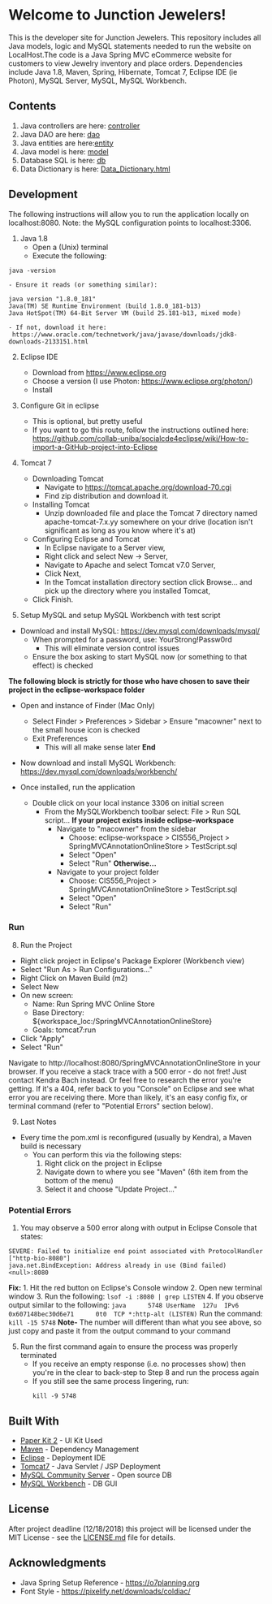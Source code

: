 # Welcome to Junction Jewelers!
This is the developer site for Junction Jewelers. This repository includes all Java models, logic and MySQL statements needed to run the website on LocalHost.The code is a Java Spring MVC eCommerce website for customers to view Jewelry inventory and place orders. Dependencies include Java 1.8, Maven, Spring, Hibernate, Tomcat 7, Eclipse IDE (ie Photon), MySQL Server, MySQL, MySQL Workbench.

## Contents
1. Java controllers are here: [controller](SpringMVCAnnotationOnlineStore/src/main/java/org/o7planning/springmvconlinestore/controller/)
1. Java DAO are here: [dao](SpringMVCAnnotationOnlineStore/src/main/java/org/o7planning/springmvconlinestore/dao/)
1. Java entities are here:[entity](SpringMVCAnnotationOnlineStore/src/main/java/org/o7planning/springmvconlinestore/entity/)
1. Java model is here: [model](SpringMVCAnnotationOnlineStore/src/main/java/org/o7planning/springmvconlinestore/model/)
1. Database SQL is here: [db](db/)
1. Data Dictionary is here: [Data_Dictionary.html](http://htmlpreview.github.io/?https://github.com/CooperStansbury/CIS556_Project/blob/DB-Update/Data_Dictionary.html)

## Development

The following instructions will allow you to run the application locally on localhost:8080.
Note: the MySQL configuration points to localhost:3306.

1. Java 1.8
    - Open a (Unix) terminal
    - Execute the following:
```
java -version
```
    - Ensure it reads (or something similar):
```    
java version "1.8.0_181"
Java(TM) SE Runtime Environment (build 1.8.0_181-b13)
Java HotSpot(TM) 64-Bit Server VM (build 25.181-b13, mixed mode)
```
    - If not, download it here:
     https://www.oracle.com/technetwork/java/javase/downloads/jdk8-downloads-2133151.html

2. Eclipse IDE
    - Download from https://www.eclipse.org
    - Choose a version (I use Photon: https://www.eclipse.org/photon/)
    - Install

3. Configure Git in eclipse
    - This is optional, but pretty useful
    - If you want to go this route, follow the instructions outlined here: https://github.com/collab-uniba/socialcde4eclipse/wiki/How-to-import-a-GitHub-project-into-Eclipse

4. Tomcat 7
    - Downloading Tomcat
      - Navigate to https://tomcat.apache.org/download-70.cgi
      - Find zip distribution and download it.
    - Installing Tomcat
      - Unzip downloaded file and place the Tomcat 7 directory named apache-tomcat-7.x.yy somewhere on your drive (location isn't significant as long as you know where it's at)
    - Configuring Eclipse and Tomcat
      - In Eclipse navigate to a Server view,
      - Right click and select New -> Server,
      - Navigate to Apache and select Tomcat v7.0 Server,
      - Click Next,
      - In the Tomcat installation directory section click Browse... and pick up the directory where you installed Tomcat,
    - Click Finish.

5. Setup MySQL and setup MySQL Workbench with test script
  - Download and install MySQL: https://dev.mysql.com/downloads/mysql/
    - When prompted for a password, use: YourStrong!Passw0rd
      - This will eliminate version control issues
    - Ensure the box asking to start MySQL now (or something to that effect) is checked

**The following block is strictly for those who have chosen to save their project in the eclipse-workspace folder**    
  - Open and instance of Finder (Mac Only)
    - Select Finder > Preferences > Sidebar > Ensure "macowner" next to the small house icon is checked
    - Exit Preferences
      - This will all make sense later
**End**

  - Now download and install MySQL Workbench: https://dev.mysql.com/downloads/workbench/
  - Once installed, run the application
    - Double click on your local instance 3306 on initial screen
      - From the MySQLWorkbench toolbar select: File > Run SQL script...
**If your project exists inside eclipse-workspace**
        - Navigate to "macowner" from the sidebar
          - Choose: eclipse-workspace > CIS556_Project > SpringMVCAnnotationOnlineStore > TestScript.sql
          - Select "Open"
          - Select "Run"
**Otherwise...**
        - Navigate to your project folder
          - Choose: CIS556_Project > SpringMVCAnnotationOnlineStore > TestScript.sql
          - Select "Open"
          - Select "Run"

### Run

8. Run the Project
  - Right click project in Eclipse's Package Explorer (Workbench view)
  - Select "Run As > Run Configurations..."
  - Right Click on Maven Build (m2)
  - Select New
  - On new screen:
    - Name: Run Spring MVC Online Store
    - Base Directory: ${workspace_loc:/SpringMVCAnnotationOnlineStore}
    - Goals: tomcat7:run
  - Click "Apply"
  - Select "Run"

Navigate to http://localhost:8080/SpringMVCAnnotationOnlineStore in your browser.
If you receive a stack trace with a 500 error - do not fret! Just contact Kendra Bach instead.
Or feel free to research the error you're getting. If it's a 404, refer back to you "Console" on Eclipse and see what error you are receiving there. More than likely, it's an easy config fix, or terminal command (refer to "Potential Errors" section below).

9. Last Notes
  - Every time the pom.xml is reconfigured (usually by Kendra), a Maven build is necessary
    - You can perform this via the following steps:
      1. Right click on the project in Eclipse
      2. Navigate down to where you see "Maven" (6th item from the bottom of the menu)
      3. Select it and choose "Update Project..."

### Potential Errors

1. You may observe a 500 error along with output in Eclipse Console that states:
```
SEVERE: Failed to initialize end point associated with ProtocolHandler ["http-bio-8080"]
java.net.BindException: Address already in use (Bind failed) <null>:8080
```
  **Fix:**
    1. Hit the red button on Eclipse's Console window
    2. Open new terminal window
    3. Run the following:
    ```
    lsof -i :8080 | grep LISTEN
    ```
    4. If you observe output similar to the following:
    ```
    java      5748 UserName  127u  IPv6 0x607148bec30d6e71      0t0  TCP *:http-alt (LISTEN)
    ```
    Run the command:
    ```
    kill -15 5748
    ```
    **Note-** The number will different than what you see above, so just copy and paste it from the output command to your command

   5. Run the first command again to ensure the process was properly terminated
        - If you receive an empty response (i.e. no processes show) then you're in the clear to back-step to Step 8 and run the process again
        - If you still see the same process lingering, run:
          ```
          kill -9 5748
          ```


## Built With

* [Paper Kit 2](https://demos.creative-tim.com/paper-kit-2/index.html) - UI Kit Used
* [Maven](https://maven.apache.org/) - Dependency Management
* [Eclipse](https://www.eclipse.org) - Deployment IDE
* [Tomcat7](https://tomcat.apache.org) - Java Servlet / JSP Deployment
* [MySQL Community Server](https://dev.mysql.com/downloads/mysql/) - Open source DB
* [MySQL Workbench](https://dev.mysql.com/downloads/workbench/) - DB GUI

## License

After project deadline (12/18/2018) this project will be licensed under the MIT License - see the [LICENSE.md](LICENSE.md) file for details.

## Acknowledgments

* Java Spring Setup Reference - https://o7planning.org
* Font Style - https://pixelify.net/downloads/coldiac/
